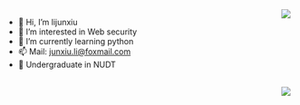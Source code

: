 <img align="right" src="https://github-readme-stats.vercel.app/api/top-langs?username=Cirno9-dev&show_icons=true&count_private=true&theme=gotham">

- 👋 Hi, I’m lijunxiu
- 👀 I’m interested in Web security
- 🌱 I’m currently learning python
- 📫 Mail: junxiu.li@foxmail.com
- 🤔 Undergraduate in NUDT

<br>
<img align='right' src="https://github-readme-stats.vercel.app/api?username=Cirno9-dev&show_icons=true&theme=radical">
